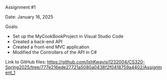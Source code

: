 Assignment #1

Date: January 16, 2025

Goals: 
* Set up the MyCookBookProject in Visual Studio Code
* Created a back-end API
* Created a front-end MVC application
* Modified the Controllers of the API in C#

Link to GitHub files: 
https://github.com/IshKwayisi1232004/CS320-Spring2025/tree/777e216ede27721a5080a0438f2f0418759a4402/Assignment_1 